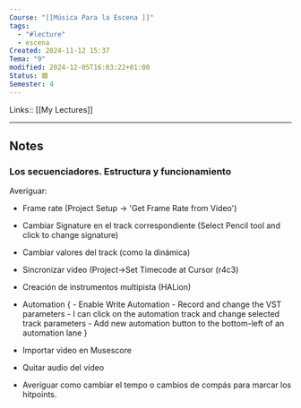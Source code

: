 ```yaml
---
Course: "[[Música Para la Escena ]]"
tags:
  - "#lecture"
  - escena
Created: 2024-11-12 15:37
Tema: "9"
modified: 2024-12-05T16:03:22+01:00
Status: 🟥
Semester: 4
---
```

Links:: [[My Lectures]]
___
## Notes

### Los secuenciadores. Estructura y funcionamiento

Averiguar:

- Frame rate (Project Setup -> 'Get Frame Rate from Video')
- Cambiar Signature en el track correspondiente (Select Pencil tool and click to change signature)

- Cambiar valores del track (como la dinámica)
- Sincronizar video (Project->Set Timecode at Cursor (r4c3)
- Creación de instrumentos multipista (HALion)
- Automation {
	  - Enable Write Automation
	  - Record and change the VST parameters
	  - I can click on the automation track and change selected track parameters
	  - Add new automation button to the bottom-left of an automation lane
  }

- Importar video en Musescore
- Quitar audio del video
- Averiguar como cambiar el tempo o cambios de compás para marcar los hitpoints.

